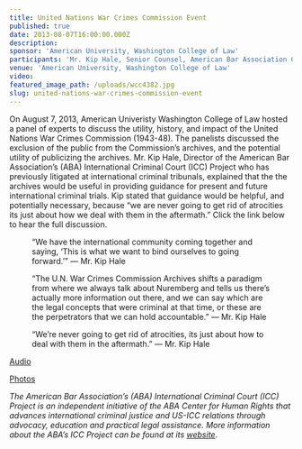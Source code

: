 ```yaml
---
title: United Nations War Crimes Commission Event
published: true
date: 2013-08-07T16:00:00.000Z
description:
sponsor: 'American University, Washington College of Law'
participants: 'Mr. Kip Hale, Senior Counsel, American Bar Association Center for Human Rights; Ms. Shanti Sattler, Legal Fellow, University of London; Professor Chris Simpson, Communications Professor, American University'
venue: 'American University, Washington College of Law'
video:
featured_image_path: /uploads/wcc4382.jpg
slug: united-nations-war-crimes-commission-event
---
```



On August 7, 2013, American Univeristy Washington College of Law hosted a panel of experts to discuss the utility, history, and impact of the United Nations War Crimes Commission (1943-48). The panelists discussed the exclusion of the public from the Commission’s archives, and the potential utility of publicizing the archives. Mr. Kip Hale, Director of the American Bar Association’s (ABA) International Criminal Court (ICC) Project who has previously litigated at international criminal tribunals, explained that the the archives would be useful in providing guidance for present and future international criminal trials. Kip stated that guidance would be helpful, and potentially necessary, because “we are never going to get rid of atrocities its just about how we deal with them in the aftermath.” Click the link below to hear the full discussion.

<figure data-type="quote"><p>&ldquo;We have the international community coming together and saying, &lsquo;This is what we want to bind ourselves to going forward.&rsquo;&rdquo; &mdash; Mr. Kip Hale</p></figure>

<figure data-type="quote"><p>&ldquo;The U.N. War Crimes Commission Archives shifts a paradigm from where we always talk about Nuremberg and tells us there&rsquo;s actually more information out there, and we can say which are the legal concepts that were criminal at that time, or these are the perpetrators that we can hold accountable.&rdquo; &mdash; Mr. Kip Hale</p><p>&ldquo;We&rsquo;re never going to get rid of atrocities, its just about how to deal with them in the aftermath.&rdquo; &mdash; Mr. Kip Hale</p></figure>

[Audio](http://www.wcl.american.edu/podcast/audio/20130305_WCL_WCRO.mp3)

[Photos](https://owa.abanet.org/exchange/weiglk/Inbox/Just%20resending%20so%20all%20in%20one%20place..EML/FW:%20Audio%20from%20the%20War%20Crimes%20Commission%20Event-1.EML/photo.JPG/C58EA28C-18C0-4a97-9AF2-036E93DDAFB3/photo.JPG?attach=1;)

*The American Bar Association’s (ABA) International Criminal Court (ICC) Project is an independent initiative of the ABA Center for Human Rights that advances international criminal justice and US-ICC relations through advocacy, education and practical legal assistance. More information about the ABA’s ICC Project can be found at its [website](https://www.aba-icc.org/)*.